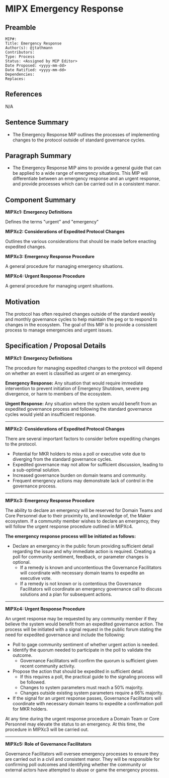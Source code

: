 # MIPX Emergency Response

## Preamble
```
MIP#:
Title: Emergency Response
Author(s): @jtathmann
Contributors:
Type: Process
Status: <Assigned by MIP Editor>
Date Proposed: <yyyy-mm-dd>
Date Ratified: <yyyy-mm-dd>
Dependencies:
Replaces:
```
## References

N/A 

## Sentence Summary

- The Emergency Response MIP outlines the processes of implementing changes to the protocol outside of standard governance cycles.

## Paragraph Summary

- The Emergency Response MIP aims to provide a general guide that can be applied to a wide range of emergency situations.  This MIP will differentiate between an emergency response and an urgent response, and provide processes which can be carried out in a consistent manor.

## Component Summary

**MIPXc1: Emergency Definitions**

Defines the terms "urgent" and "emergency"

**MIPXc2: Considerations of Expedited Protocol Changes**

Outlines the various considerations that should be made before enacting expedited changes.

**MIPXc3: Emergency Response Procedure**

A general procedure for managing emergency situations.

**MIPXc4: Urgent Response Procedure**

A general procedure for managing urgent situations.

## Motivation

The protocol has often required changes outside of the standard weekly and monthly governance cycles to help maintain the peg or to respond to changes in the ecosystem.  The goal of this MIP is to provide a consistent process to manage emergencies and urgent issues. 

## Specification / Proposal Details

**MIPXc1: Emergency Definitions**

The procedure for managing expedited changes to the protocol will depend on whether an event is classified as urgent or an emergency.

**Emergency Response:** Any situation that would require immediate intervention to prevent initiation of Emergency Shutdown, severe peg divergence, or harm to members of the ecosystem.

**Urgent Response:** Any situation where the system would benefit from an expedited governance process and following the standard governance cycles would yield an insufficient response.

---

**MIPXc2: Considerations of Expedited Protocol Changes**

There are several important factors to consider before expediting changes to the protocol.
- Potential for MKR holders to miss a poll or executive vote due to diverging from the standard governance cycles.
- Expedited governance may not allow for sufficient discussion, leading to a sub-optimal solution.
- Increased governance burden on domain teams and community.
- Frequent emergency actions may demonstrate lack of control in the governance process.

---

**MIPXc3: Emergency Response Procedure**

The ability to declare an emergency will be reserved for Domain Teams and Core Personnel due to their proximity to, and knowledge of, the Maker ecosystem.  If a community member wishes to declare an emergency, they will follow the urgent response procedure outlined in MIPXc4.

**The emergency response process will be initiated as follows:**

- Declare an emergency in the public forum providing sufficient detail regarding the issue and why immediate action is required. Creating a poll for community sentiment, feedback, or parameter changes is optional.
	- If a remedy is known and uncontentious the Governance Facilitators will coordinate with necessary domain teams to expedite an executive vote.
	- If a remedy is not known or is contentious the Governance Facilitators will coordinate an emergency governance call to discuss solutions and a plan for subsequent actions.

---

**MIPXc4: Urgent Response Procedure**
 
An urgent response may be requested by any community member if they believe the system would benefit from an expedited governance action.  The process will be initiated with a signal request in the public forum stating the need for expedited governance and include the following:

- Poll to gage community sentiment of whether urgent action is needed.
- Identify the quorum needed to participate in the poll to validate the outcome.
	- Governance Facilitators will confirm the quorum is sufficient given recent community activity.
- Propose the action that should be expedited in sufficient detail.
	- If this requires a poll, the practical guide to the signaling process will be followed.
	- Changes to system parameters must reach a 50% majority.
	- Changes outside existing system parameters require a 66% majority.
- If the signal for an urgent response passes, Governance Facilitators will coordinate with necessary domain teams to expedite a confirmation poll for MKR holders.
	
At any time during the urgent response procedure a Domain Team or Core Personnel may elevate the status to an emergency.  At this time, the procedure in MIPXc3 will be carried out.
	
---

**MIPXc5: Role of Governance Facilitators**

Governance Facilitators will oversee emergency processes to ensure they are carried out in a civil and consistent manor.  They will be responsible for confirming poll outcomes and identifying whether the community or external actors have attempted to abuse or game the emergency process.  